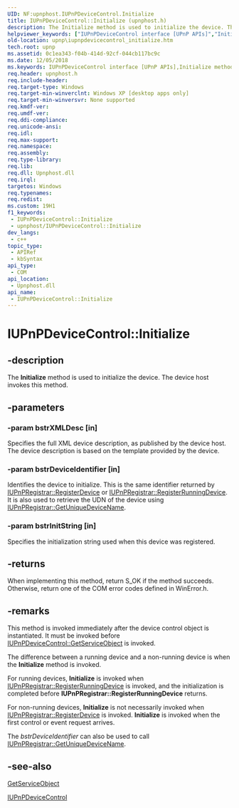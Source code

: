 ```yaml
---
UID: NF:upnphost.IUPnPDeviceControl.Initialize
title: IUPnPDeviceControl::Initialize (upnphost.h)
description: The Initialize method is used to initialize the device. The device host invokes this method.
helpviewer_keywords: ["IUPnPDeviceControl interface [UPnP APIs]","Initialize method","IUPnPDeviceControl.Initialize","IUPnPDeviceControl::Initialize","Initialize","Initialize method [UPnP APIs]","Initialize method [UPnP APIs]","IUPnPDeviceControl interface","_upnp_iupnpdevicecontrol_initialize","upnp.iupnpdevicecontrol_initialize","upnphost/IUPnPDeviceControl::Initialize"]
old-location: upnp\iupnpdevicecontrol_initialize.htm
tech.root: upnp
ms.assetid: 0c1ea343-f04b-414d-92cf-044cb117bc9c
ms.date: 12/05/2018
ms.keywords: IUPnPDeviceControl interface [UPnP APIs],Initialize method, IUPnPDeviceControl.Initialize, IUPnPDeviceControl::Initialize, Initialize, Initialize method [UPnP APIs], Initialize method [UPnP APIs],IUPnPDeviceControl interface, _upnp_iupnpdevicecontrol_initialize, upnp.iupnpdevicecontrol_initialize, upnphost/IUPnPDeviceControl::Initialize
req.header: upnphost.h
req.include-header: 
req.target-type: Windows
req.target-min-winverclnt: Windows XP [desktop apps only]
req.target-min-winversvr: None supported
req.kmdf-ver: 
req.umdf-ver: 
req.ddi-compliance: 
req.unicode-ansi: 
req.idl: 
req.max-support: 
req.namespace: 
req.assembly: 
req.type-library: 
req.lib: 
req.dll: Upnphost.dll
req.irql: 
targetos: Windows
req.typenames: 
req.redist: 
ms.custom: 19H1
f1_keywords:
 - IUPnPDeviceControl::Initialize
 - upnphost/IUPnPDeviceControl::Initialize
dev_langs:
 - c++
topic_type:
 - APIRef
 - kbSyntax
api_type:
 - COM
api_location:
 - Upnphost.dll
api_name:
 - IUPnPDeviceControl::Initialize
---
```


# IUPnPDeviceControl::Initialize


## -description

The 
<b>Initialize</b> method is used to initialize the device. The device host invokes this method.

## -parameters

### -param bstrXMLDesc [in]

Specifies the full XML device description, as published by the device host. The device description is based on the template provided by the device.

### -param bstrDeviceIdentifier [in]

Identifies the device to initialize. This is the same identifier returned by 
<a href="/windows/desktop/api/upnphost/nf-upnphost-iupnpregistrar-registerdevice">IUPnPRegistrar::RegisterDevice</a> or 
<a href="/windows/desktop/api/upnphost/nf-upnphost-iupnpregistrar-registerrunningdevice">IUPnPRegistrar::RegisterRunningDevice</a>. It is also used to retrieve the UDN of the device using 
<a href="/windows/desktop/api/upnphost/nf-upnphost-iupnpregistrar-getuniquedevicename">IUPnPRegistrar::GetUniqueDeviceName</a>.

### -param bstrInitString [in]

Specifies the initialization string used when this device was registered.

## -returns

When implementing this method, return S_OK if the method succeeds. Otherwise, return one of the COM error codes defined in WinError.h.

## -remarks

This method is invoked immediately after the device control object is instantiated. It must be invoked before 
<a href="/windows/desktop/api/upnphost/nf-upnphost-iupnpdevicecontrol-getserviceobject">IUPnPDeviceControl::GetServiceObject</a> is invoked.

The difference between a running device and a non-running device is when the 
<b>Initialize</b> method is invoked.

For running devices, 
<b>Initialize</b> is invoked when 
<a href="/windows/desktop/api/upnphost/nf-upnphost-iupnpregistrar-registerrunningdevice">IUPnPRegistrar::RegisterRunningDevice</a> is invoked, and the initialization is completed before <b>IUPnPRegistrar::RegisterRunningDevice</b> returns.

For non-running devices, 
<b>Initialize</b> is not necessarily invoked when 
<a href="/windows/desktop/api/upnphost/nf-upnphost-iupnpregistrar-registerdevice">IUPnPRegistrar::RegisterDevice</a> is invoked. 
<b>Initialize</b> is invoked when the first control or event request arrives.

The <i>bstrDeviceIdentifier</i> can also be used to call 
<a href="/windows/desktop/api/upnphost/nf-upnphost-iupnpregistrar-getuniquedevicename">IUPnPRegistrar::GetUniqueDeviceName</a>.

## -see-also

<a href="/windows/desktop/api/upnphost/nf-upnphost-iupnpdevicecontrol-getserviceobject">GetServiceObject</a>



<a href="/windows/desktop/api/upnphost/nn-upnphost-iupnpdevicecontrol">IUPnPDeviceControl</a>

